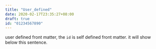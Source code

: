 ```yaml
---
title: "User_defined"
date: 2020-02-17T23:35:27+08:00
draft: true
id: "01234567890"
---
```


user defined front matter, the `id` is self defined front matter. it will show below this sentence.
